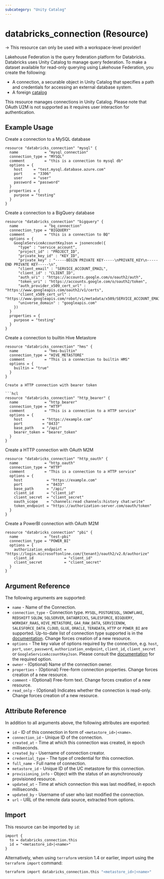 ```yaml
---
subcategory: "Unity Catalog"
---
```

# databricks_connection (Resource)

-> This resource can only be used with a workspace-level provider!

Lakehouse Federation is the query federation platform for Databricks. Databricks uses Unity Catalog to manage query federation. To make a dataset available for read-only querying using Lakehouse Federation, you create the following:

- A connection, a securable object in Unity Catalog that specifies a path and credentials for accessing an external database system.
- A foreign [catalog](catalog.md)

This resource manages connections in Unity Catalog. Please note that OAuth U2M is not supported as it requires user interaction for authentication.

## Example Usage

Create a connection to a MySQL database

```hcl
resource "databricks_connection" "mysql" {
  name            = "mysql_connection"
  connection_type = "MYSQL"
  comment         = "this is a connection to mysql db"
  options = {
    host     = "test.mysql.database.azure.com"
    port     = "3306"
    user     = "user"
    password = "password"
  }
  properties = {
    purpose = "testing"
  }
}
```

Create a connection to a BigQuery database

```hcl
resource "databricks_connection" "bigquery" {
  name            = "bq_connection"
  connection_type = "BIGQUERY"
  comment         = "this is a connection to BQ"
  options = {
    GoogleServiceAccountKeyJson = jsonencode({
      "type" : "service_account",
      "project_id" : "PROJECT_ID",
      "private_key_id" : "KEY_ID",
      "private_key" : "-----BEGIN PRIVATE KEY-----\nPRIVATE_KEY\n-----END PRIVATE KEY-----\n",
      "client_email" : "SERVICE_ACCOUNT_EMAIL",
      "client_id" : "CLIENT_ID",
      "auth_uri" : "https://accounts.google.com/o/oauth2/auth",
      "token_uri" : "https://accounts.google.com/o/oauth2/token",
      "auth_provider_x509_cert_url" : "https://www.googleapis.com/oauth2/v1/certs",
      "client_x509_cert_url" : "https://www.googleapis.com/robot/v1/metadata/x509/SERVICE_ACCOUNT_EMAIL",
      "universe_domain" : "googleapis.com"
    })
  }
  properties = {
    purpose = "testing"
  }
}
```

Create a connection to builtin Hive Metastore

```hcl
resource "databricks_connection" "hms" {
  name            = "hms-builtin"
  connection_type = "HIVE_METASTORE"
  comment         = "This is a connection to builtin HMS"
  options = {
    builtin = "true"
  }
}

Create a HTTP connection with bearer token

```hcl
resource "databricks_connection" "http_bearer" {
  name            = "http_bearer"
  connection_type = "HTTP"
  comment         = "This is a connection to a HTTP service"
  options = {
    host         = "https://example.com"
    port         = "8433"
    base_path    = "/api/"
    bearer_token = "bearer_token"
  }
}
```

Create a HTTP connection with OAuth M2M

```hcl
resource "databricks_connection" "http_oauth" {
  name            = "http_oauth"
  connection_type = "HTTP"
  comment         = "This is a connection to a HTTP service"
  options = {
    host           = "https://example.com"
    port           = "8433"
    base_path      = "/api/"
    client_id      = "client_id"
    client_secret  = "client_secret"
    oauth_scope    = "channels:read channels:history chat:write"
    token_endpoint = "https://authorization-server.com/oauth/token"
  }
}
```

Create a PowerBI connection with OAuth M2M

```hcl
resource "databricks_connection" "pbi" {
  name            = "test-pbi"
  connection_type = "POWER_BI"
  options = {
    authorization_endpoint = "https://login.microsoftonline.com/{tenant}/oauth2/v2.0/authorize"
    client_id              = "client_id"
    client_secret          = "client_secret"
  }
}
```

## Argument Reference

The following arguments are supported:

- `name` - Name of the Connection.
- `connection_type` - Connection type. `MYSQL`, `POSTGRESQL`, `SNOWFLAKE`, `REDSHIFT` `SQLDW`, `SQLSERVER`, `DATABRICKS`, `SALESFORCE`, `BIGQUERY`, `WORKDAY_RAAS`, `HIVE_METASTORE`, `GA4_RAW_DATA`, `SERVICENOW`, `SALESFORCE_DATA_CLOUD`, `GLUE`, `ORACLE`, `TERADATA`, `HTTP` or `POWER_BI` are supported. Up-to-date list of connection type supported is in the [documentation](https://docs.databricks.com/query-federation/index.html#supported-data-sources). Change forces creation of a new resource.
- `options` - The key value of options required by the connection, e.g. `host`, `port`, `user`, `password`, `authorization_endpoint`, `client_id`, `client_secret` or `GoogleServiceAccountKeyJson`. Please consult the [documentation](https://docs.databricks.com/query-federation/index.html#supported-data-sources) for the required option.
- `owner` - (Optional) Name of the connection owner.
- `properties` -  (Optional) Free-form connection properties. Change forces creation of a new resource.
- `comment` - (Optional) Free-form text. Change forces creation of a new resource.
- `read_only` - (Optional) Indicates whether the connection is read-only. Change forces creation of a new resource.

## Attribute Reference

In addition to all arguments above, the following attributes are exported:

- `id` - ID of this connection in form of `<metastore_id>|<name>`.
- `connection_id` - Unique ID of the connection.
- `created_at` - Time at which this connection was created, in epoch milliseconds.
- `created_by` -  Username of connection creator.
- `credential_type` - The type of credential for this connection.
- `full_name` - Full name of connection.
- `metastore_id` - Unique ID of the UC metastore for this connection.
- `provisioning_info` - Object with the status of an asynchronously provisioned resource.
- `updated_at` - Time at which connection this was last modified, in epoch milliseconds.
- `updated_by` - Username of user who last modified the connection.
- `url` - URL of the remote data source, extracted from options.

## Import

This resource can be imported by `id`:

```hcl
import {
  to = databricks_connection.this
  id = "<metastore_id>|<name>"
}
```

Alternatively, when using `terraform` version 1.4 or earlier, import using the `terraform import` command:

```bash
terraform import databricks_connection.this "<metastore_id>|<name>"
```
